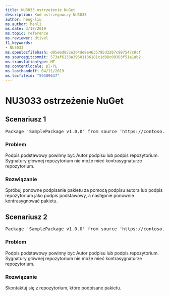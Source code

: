 ```yaml
---
title: NU3033 ostrzeżenie NuGet
description: Kod ostrzegawczy NU3033
author: heng-liu
ms.author: henli
ms.date: 3/18/2019
ms.topic: reference
ms.reviewer: dtivel
f1_keywords:
- NU3033
ms.openlocfilehash: d05e6d85ce3b4de9e4635795d3207c987547c0cf
ms.sourcegitcommit: 573af6133a39601136181c1d98c09303f51a1ab2
ms.translationtype: MT
ms.contentlocale: pl-PL
ms.lasthandoff: 04/11/2019
ms.locfileid: "59509637"
---
```

# <a name="nuget-warning-nu3033"></a>NU3033 ostrzeżenie NuGet

## <a name="scenario-1"></a>Scenariusz 1

<pre>Package 'SamplePackage v1.0.0' from source 'https://contoso.com/index.json': A repository primary signature must not have a repository countersignature.</pre>

### <a name="issue"></a>Problem

Podpis podstawowy powinny być Autor podpisu lub podpis repozytorium. Sygnatury głównej repozytorium nie może mieć kontrasygnaturze repozytorium.

### <a name="solution"></a>Rozwiązanie

Spróbuj ponowne podpisanie pakietu za pomocą podpisu autora lub podpis repozytorium jako podpis podstawowy, a następnie ponownie kontrasygnować pakietu.



## <a name="scenario-2"></a>Scenariusz 2

<pre>Package 'SamplePackage v1.0.0' from source 'https://contoso.com/index.json': A repository primary signature must not have a repository countersignature.</pre>

### <a name="issue"></a>Problem

Podpis podstawowy powinny być Autor podpisu lub podpis repozytorium. Sygnatury głównej repozytorium nie może mieć kontrasygnaturze repozytorium.

### <a name="solution"></a>Rozwiązanie

Skontaktuj się z repozytorium, które podpisane pakietu.
